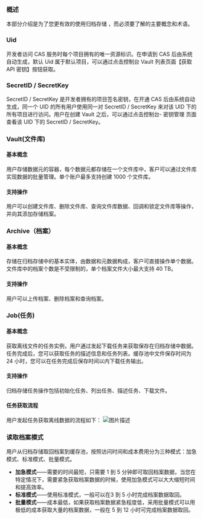 ### 概述
本部分介绍是为了您更有效的使用归档存储 ，而必须要了解的主要概念和术语。

### Uid

开发者访问 CAS 服务时每个项目拥有的唯一资源标识。在申请到 CAS 后由系统自动生成，默认 Uid 属于默认项目，可以通过点击控制台 Vault 列表页面【获取 API 密钥】按钮获取。

### SecretID / SecretKey

SecretID / SecretKey 是开发者拥有的项目签名密钥，在开通 CAS 后由系统自动生成，同一个 UID 的所有用户使用同一对 SecretID / SecretKey 来对该 UID 下的所有项目进行访问。用户在创建 Vault 之后，可以通过点击控制台- 密钥管理 页面查看该 UID 下的 SecretID / SecretKey。

### Vault(文件库)
#### 基本概念
用户存储数据元的容器，每个数据元都存储在一个文件库中，客户可以通过文件库实现数据的批量管理。单个账户最多支持创建 1000 个文件库。

#### 支持操作
用户可以创建文件库、删除文件库、查询文件库数据、回调和锁定文件库等操作，并向其添加存储档案。

### Archive（档案）

#### 基本概念
存储在归档存储中的基本实体，由数据和元数据构成，客户可直接操作单个数据。文件库中的档案个数是不受限制的，单个档案文件大小最大支持 40 TB。

#### 支持操作

用户可以上传档案、删除档案和查询档案。

### Job(任务)
#### 基本概念
获取离线文件的任务实例，用户通过发起下载任务来获取保存在归档存储中数据。任务完成后，您可以获取任务的描述信息和任务列表。缓存池中文件保存时间为 24 小时，您可以在任务完成后保存时间以内下载任务输出。

#### 支持操作
归档存储任务操作包括初始化任务、列出任务、描述任务、下载文件。

#### 任务获取流程
用户发起任务获取离线数据的流程如下：
![图片描述](https://mc.qcloudimg.com/static/img/e7a433af0916d0c407ae132621043692/1491810701%281%29.jpg)

### 读取档案模式
用户从归档存储取回档案到缓存池，按照访问时间和成本费用分为三种模式：加急模式、标准模式、批量模式。

- **加急模式**——需要的时间最短，只需要 1 到 5 分钟即可取回档案数据，当您在特定情况下，需要紧急获取档案数据的时候，使用加急模式可以大大缩短时间和提高效率。
- **标准模式**——使用标准模式，一般可以在3 到 5 小时完成档案数据取回。
- **批量模式**——成本最低，如果获取档案数据紧急程度低，采用批量模式可以用极低的成本获取大量的档案数据，一般在 5 到 12 小时可完成档案数据取回。



